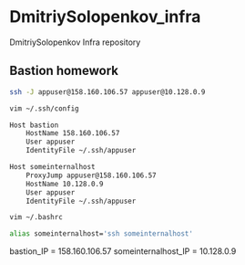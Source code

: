 # DmitriySolopenkov_infra
DmitriySolopenkov Infra repository

## Bastion homework

```bash
ssh -J appuser@158.160.106.57 appuser@10.128.0.9
```

```bash
vim ~/.ssh/config
```

```bash
Host bastion
    HostName 158.160.106.57
    User appuser
    IdentityFile ~/.ssh/appuser

Host someinternalhost
    ProxyJump appuser@158.160.106.57
    HostName 10.128.0.9
    User appuser
    IdentityFile ~/.ssh/appuser
```

```bash
vim ~/.bashrc
```

```bash
alias someinternalhost='ssh someinternalhost'
```


bastion_IP = 158.160.106.57
someinternalhost_IP = 10.128.0.9
